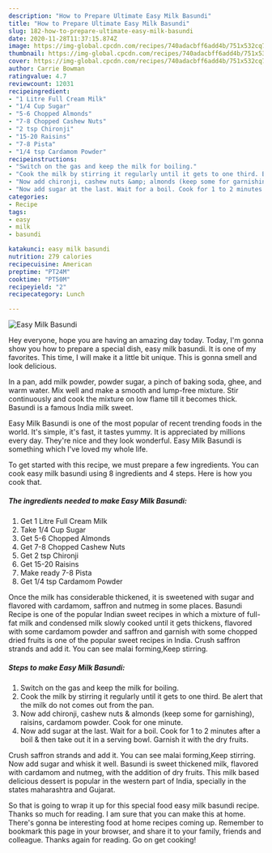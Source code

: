 ```yaml
---
description: "How to Prepare Ultimate Easy Milk Basundi"
title: "How to Prepare Ultimate Easy Milk Basundi"
slug: 182-how-to-prepare-ultimate-easy-milk-basundi
date: 2020-11-28T11:37:15.874Z
image: https://img-global.cpcdn.com/recipes/740adacbff6add4b/751x532cq70/easy-milk-basundi-recipe-main-photo.jpg
thumbnail: https://img-global.cpcdn.com/recipes/740adacbff6add4b/751x532cq70/easy-milk-basundi-recipe-main-photo.jpg
cover: https://img-global.cpcdn.com/recipes/740adacbff6add4b/751x532cq70/easy-milk-basundi-recipe-main-photo.jpg
author: Carrie Bowman
ratingvalue: 4.7
reviewcount: 12031
recipeingredient:
- "1 Litre Full Cream Milk"
- "1/4 Cup Sugar"
- "5-6 Chopped Almonds"
- "7-8 Chopped Cashew Nuts"
- "2 tsp Chironji"
- "15-20 Raisins"
- "7-8 Pista"
- "1/4 tsp Cardamom Powder"
recipeinstructions:
- "Switch on the gas and keep the milk for boiling."
- "Cook the milk by stirring it regularly until it gets to one third. Be alert that the milk do not comes out from the pan."
- "Now add chironji, cashew nuts &amp; almonds (keep some for garnishing), raisins, cardamom powder. Cook for one minute."
- "Now add sugar at the last. Wait for a boil. Cook for 1 to 2 minutes after a boil &amp; then take out it in a serving bowl. Garnish it with the dry fruits."
categories:
- Recipe
tags:
- easy
- milk
- basundi

katakunci: easy milk basundi 
nutrition: 279 calories
recipecuisine: American
preptime: "PT24M"
cooktime: "PT50M"
recipeyield: "2"
recipecategory: Lunch

---
```



![Easy Milk Basundi](https://img-global.cpcdn.com/recipes/740adacbff6add4b/751x532cq70/easy-milk-basundi-recipe-main-photo.jpg)

Hey everyone, hope you are having an amazing day today. Today, I'm gonna show you how to prepare a special dish, easy milk basundi. It is one of my favorites. This time, I will make it a little bit unique. This is gonna smell and look delicious.

In a pan, add milk powder, powder sugar, a pinch of baking soda, ghee, and warm water. Mix well and make a smooth and lump-free mixture. Stir continuously and cook the mixture on low flame till it becomes thick. Basundi is a famous India milk sweet.

Easy Milk Basundi is one of the most popular of recent trending foods in the world. It's simple, it's fast, it tastes yummy. It is appreciated by millions every day. They're nice and they look wonderful. Easy Milk Basundi is something which I've loved my whole life.


To get started with this recipe, we must prepare a few ingredients. You can cook easy milk basundi using 8 ingredients and 4 steps. Here is how you cook that.

<!--inarticleads1-->

##### The ingredients needed to make Easy Milk Basundi:

1. Get 1 Litre Full Cream Milk
1. Take 1/4 Cup Sugar
1. Get 5-6 Chopped Almonds
1. Get 7-8 Chopped Cashew Nuts
1. Get 2 tsp Chironji
1. Get 15-20 Raisins
1. Make ready 7-8 Pista
1. Get 1/4 tsp Cardamom Powder


Once the milk has considerable thickened, it is sweetened with sugar and flavored with cardamom, saffron and nutmeg in some places. Basundi Recipe is one of the popular Indian sweet recipes in which a mixture of full-fat milk and condensed milk slowly cooked until it gets thickens, flavored with some cardamom powder and saffron and garnish with some chopped dried fruits is one of the popular sweet recipes in India. Crush saffron strands and add it. You can see malai forming,Keep stirring. 

<!--inarticleads2-->

##### Steps to make Easy Milk Basundi:

1. Switch on the gas and keep the milk for boiling.
1. Cook the milk by stirring it regularly until it gets to one third. Be alert that the milk do not comes out from the pan.
1. Now add chironji, cashew nuts &amp; almonds (keep some for garnishing), raisins, cardamom powder. Cook for one minute.
1. Now add sugar at the last. Wait for a boil. Cook for 1 to 2 minutes after a boil &amp; then take out it in a serving bowl. Garnish it with the dry fruits.


Crush saffron strands and add it. You can see malai forming,Keep stirring. Now add sugar and whisk it well. Basundi is sweet thickened milk, flavored with cardamom and nutmeg, with the addition of dry fruits. This milk based delicious dessert is popular in the western part of India, specially in the states maharashtra and Gujarat. 

So that is going to wrap it up for this special food easy milk basundi recipe. Thanks so much for reading. I am sure that you can make this at home. There's gonna be interesting food at home recipes coming up. Remember to bookmark this page in your browser, and share it to your family, friends and colleague. Thanks again for reading. Go on get cooking!
